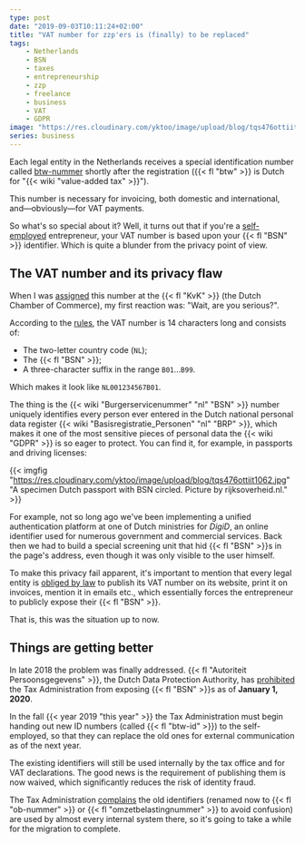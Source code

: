 ```yaml
---
type: post
date: "2019-09-03T10:11:24+02:00"
title: "VAT number for zzp'ers is (finally) to be replaced"
tags:
    - Netherlands
    - BSN
    - taxes
    - entrepreneurship
    - zzp
    - freelance
    - business
    - VAT
    - GDPR
image: "https://res.cloudinary.com/yktoo/image/upload/blog/tqs476ottiit1062.jpg"
series: business
---
```


Each legal entity in the Netherlands receives a special identification number called [btw-nummer](https://www.belastingdienst.nl/wps/wcm/connect/bldcontentnl/belastingdienst/zakelijk/btw/administratie_bijhouden/btw_nummers_controleren/uw_btw_nummer) shortly after the registration ({{< fl "btw" >}} is Dutch for "{{< wiki "value-added tax" >}}").

This number is necessary for invoicing, both domestic and international, and—obviously—for VAT payments.

So what's so special about it? Well, it turns out that if you're a [self-employed](0310#eenmanszaak) entrepreneur, your VAT number is based upon your {{< fl "BSN" >}} identifier. Which is quite a blunder from the privacy point of view.

<!--more-->

## The VAT number and its privacy flaw

When I was [assigned](0311) this number at the {{< fl "KvK" >}} (the Dutch Chamber of Commerce), my first reaction was: "Wait, are you serious?".

According to the [rules](https://www.belastingdienst.nl/wps/wcm/connect/bldcontentnl/belastingdienst/zakelijk/btw/administratie_bijhouden/btw_nummers_controleren/uw_btw_nummer), the VAT number is 14 characters long and consists of:

* The two-letter country code (`NL`);
* The {{< fl "BSN" >}};
* A three-character suffix in the range `B01`…`B99`.

Which makes it look like `NL001234567B01`.

The thing is the {{< wiki "Burgerservicenummer" "nl" "BSN" >}} number uniquely identifies every person ever entered in the Dutch national personal data register {{< wiki "Basisregistratie_Personen" "nl" "BRP" >}}, which makes it one of the most sensitive pieces of personal data the {{< wiki "GDPR" >}} is so eager to protect. You can find it, for example, in passports and driving licenses:

{{< imgfig "https://res.cloudinary.com/yktoo/image/upload/blog/tqs476ottiit1062.jpg" "A specimen Dutch passport with BSN circled. Picture by rijksoverheid.nl." >}}

For example, not so long ago we've been implementing a unified authentication platform at one of Dutch ministries for *DigiD*, an online identifier used for numerous government and commercial services. Back then we had to build a special screening unit that hid {{< fl "BSN" >}}s in the page's address, even though it was only visible to the user himself.

To make this privacy fail apparent, it's important to mention that every legal entity is [obliged by law](https://www.kvk.nl/advies-en-informatie/bedrijf-starten/btw-nummer-alles-wat-je-wil-weten/) to publish its VAT number on its website, print it on invoices, mention it in emails etc., which essentially forces the entrepreneur to publicly expose their {{< fl "BSN" >}}.

That is, this was the situation up to now.

## Things are getting better

In late 2018 the problem was finally addressed. {{< fl "Autoriteit Persoonsgegevens" >}}, the Dutch Data Protection Authority, has [prohibited](https://www.autoriteitpersoonsgegevens.nl/nl/nieuws/belastingdienst-mag-bsn-niet-meer-gebruiken-btw-identificatienummer) the Tax Administration from exposing {{< fl "BSN" >}}s as of **January 1, 2020**.

In the fall {{< year 2019 "this year" >}} the Tax Administration must begin handing out new ID numbers (called {{< fl "btw-id" >}}) to the self-employed, so that they can replace the old ones for external communication as of the next year.

The existing identifiers will still be used internally by the tax office and for VAT declarations. The good news is the requirement of publishing them is now waived, which significantly reduces the risk of identity fraud.

The Tax Administration [complains](https://over-ons.belastingdienst.nl/nieuwe-btw-nummers-versterken-privacy-van-eenmanszaken/) the old identifiers (renamed now to {{< fl "ob-nummer" >}} or {{< fl "omzetbelastingnummer" >}} to avoid confusion) are used by almost every internal system there, so it's going to take a while for the migration to complete.
